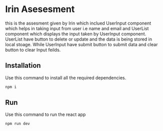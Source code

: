 # Irin Asesesment

this is the assesment given by Irin which inclued UserInput component which helps in taking input from user i.e name and email and UserList component which displays the input taken by UserInput component. UserList have button to delete or update and the data is being stored in local stoage. While UserInput have submit button to submit data and clear button to clear Input feilds.

## Installation

Use this command to install all the required dependencies.

```bash
npm i
```

## Run

Use this command to run the react app

```bash
npm run dev
```
